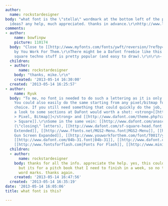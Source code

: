 ```yaml
---
author:
  name: rockstardesigner
body: "what font is the \"stella\" wordmark at the bottom left of the page?\r\nany
  ideas? any help, much appreciated. thanks in advance.\r\nhttp://www.liveatstella.com\r\n"
comments:
- author:
    name: bowfinpw
    picture: 110174
  body: "Close to [[http://www.myfonts.com/fonts/ywft/reversion/?refby=bowfin|Reversion]]
    by You Work For Them.\r\nThere might be a Dafont freebie like this too, since
    square techno stuff is pretty popular (and easy to draw).\r\n\r\n- Mike Yanega"
  children:
  - author:
      name: rockstardesigner
    body: "thanks, mike.\r\n"
    created: '2013-05-14 16:30:00'
  created: '2013-05-14 16:25:57'
- author:
    name: Ryuk
  body: "To me, no font is needed to do such a lettering as it is only made with strokes.
    You could also easily do the same starting from any pixel/bitmap font of your
    choice. If you still need something that could quickly do the job, may be having
    a look to some sections at DaFont would worth a shot: <strong>[[http://www.dafont.com/bitmap.php|Bitmap
    > Pixel, Bitmap]]</strong> and [[http://www.dafont.com/theme.php?cat=301|Techno
    > Square]].\r\nSome in the same vein: [[http://www.dafont.com/anascript.font|AnaScript]]
    (\"closing\" letters), [[http://www.dafont.com/sf-square-head.font|SF Square Head
    Extended]], [[http://www.ffonts.net/MGS2-Menu.font|MGS2-Menu]], [[http://www.ffonts.net/Low-Gun-Screen-Expanded.font|Low
    Gun Screen Expanded]], [[http://www.youworkforthem.com/font/T0017/ywft-reversion|Reversion]],
    [[http://www.dafont.com/04b-31.font|04b-31]], [[http://www.dafont.com/abstract.font|Abstract]],
    [[http://www.fontsforflash.com|Fonts For Flash]], [[http://www.miniml.com/fonts/index.html|miniml]]"
  children:
  - author:
      name: rockstardesigner
    body: thanks for all the info. appreciate the help. yes, this could be drawn,
      but its for a pitch book that I need to finish in a week, so no time to draw
      word marks. thanks again.
    created: '2013-05-14 16:47:56'
  created: '2013-05-14 16:35:19'
date: '2013-05-14 16:05:06'
title: what font is this?

---
```

